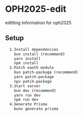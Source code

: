 
# OPH2025-edit

editting information for oph2025
## Setup

```bash
  1.Install dependencies
    bun install (recommend)
    yarn install
    npm install
  2.Patch oauth module
    bun patch-package (recommend)
    yarn patch-package
    npx patch-package
  3.Start server
    bun dev (recommend)
    yarn run dev
    npm run dev
  4.Generate Prisma
    bunx generate prisma
```


